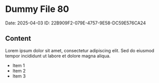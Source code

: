 # Dummy File 80

Date: 2025-04-03
ID: 22B909F2-079E-4757-9E58-DC59E576CA24

## Content

Lorem ipsum dolor sit amet, consectetur adipiscing elit.
Sed do eiusmod tempor incididunt ut labore et dolore magna aliqua.

* Item 1
* Item 2
* Item 3
